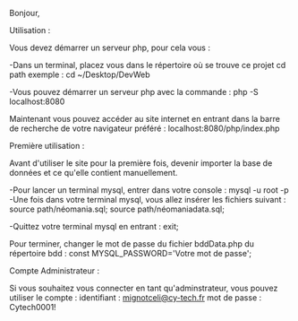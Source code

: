 Bonjour,

Utilisation :

Vous devez démarrer un serveur php, pour cela vous :

-Dans un terminal, placez vous dans le répertoire où se trouve ce projet
    cd path
    exemple : cd ~/Desktop/DevWeb

-Vous pouvez démarrer un serveur php avec la commande :
    php -S localhost:8080

Maintenant vous pouvez accéder au site internet en entrant dans la barre de recherche de votre navigateur préféré :
    localhost:8080/php/index.php

Première utilisation :

Avant d'utiliser le site pour la première fois, devenir importer la base de données et ce qu'elle contient manuellement.

-Pour lancer un terminal mysql, entrer dans votre console : mysql -u root -p
-Une fois dans votre terminal mysql, vous allez insérer les fichiers suivant :
    source path/néomania.sql;
    source path/néomaniadata.sql;

-Quittez votre terminal mysql en entrant : exit;

Pour terminer, changer le mot de passe du fichier bddData.php du répertoire bdd :
    const MYSQL_PASSWORD='Votre mot de passe';


Compte Administrateur :

Si vous souhaitez vous connecter en tant qu'adminstrateur, vous pouvez utiliser le compte :
    identifiant : mignotceli@cy-tech.fr
    mot de passe : Cytech0001!

